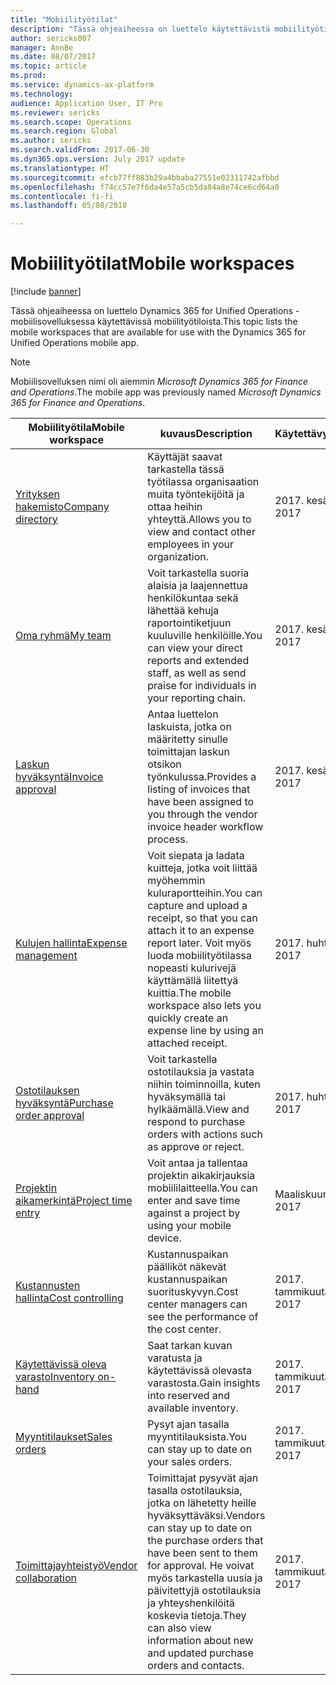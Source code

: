```yaml
---
title: "Mobiilityötilat"
description: "Tässä ohjeaiheessa on luettelo käytettävistä mobiilityötiloista."
author: sericks007
manager: AnnBe
ms.date: 08/07/2017
ms.topic: article
ms.prod: 
ms.service: dynamics-ax-platform
ms.technology: 
audience: Application User, IT Pro
ms.reviewer: sericks
ms.search.scope: Operations
ms.search.region: Global
ms.author: sericks
ms.search.validFrom: 2017-06-30
ms.dyn365.ops.version: July 2017 update
ms.translationtype: HT
ms.sourcegitcommit: efcb77ff883b29a4bbaba27551e02311742afbbd
ms.openlocfilehash: f74cc57e7f6da4e57a5cb5da84a8e74ce6cd64a0
ms.contentlocale: fi-fi
ms.lasthandoff: 05/08/2018

---
```


# <a name="mobile-workspaces"></a><span data-ttu-id="99a06-103">Mobiilityötilat</span><span class="sxs-lookup"><span data-stu-id="99a06-103">Mobile workspaces</span></span>

[!include [banner](../includes/banner.md)]

<span data-ttu-id="99a06-104">Tässä ohjeaiheessa on luettelo Dynamics 365 for Unified Operations -mobiilisovelluksessa käytettävissä mobiilityötiloista.</span><span class="sxs-lookup"><span data-stu-id="99a06-104">This topic lists the mobile workspaces that are available for use with the Dynamics 365 for Unified Operations mobile app.</span></span>

> [!NOTE]
> <span data-ttu-id="99a06-105">Mobiilisovelluksen nimi oli aiemmin *Microsoft Dynamics 365 for Finance and Operations*.</span><span class="sxs-lookup"><span data-stu-id="99a06-105">The mobile app was previously named *Microsoft Dynamics 365 for Finance and Operations*.</span></span>

| <span data-ttu-id="99a06-106">Mobiilityötila</span><span class="sxs-lookup"><span data-stu-id="99a06-106">Mobile workspace</span></span>     | <span data-ttu-id="99a06-107">kuvaus</span><span class="sxs-lookup"><span data-stu-id="99a06-107">Description</span></span>   | <span data-ttu-id="99a06-108">Käytettävyys</span><span class="sxs-lookup"><span data-stu-id="99a06-108">Availability</span></span>   |
|----------------------|---------------|--------------|
|[<span data-ttu-id="99a06-109">Yrityksen hakemisto</span><span class="sxs-lookup"><span data-stu-id="99a06-109">Company directory</span></span>](company-directory-mobile-workspace.md)| <span data-ttu-id="99a06-110">Käyttäjät saavat tarkastella tässä työtilassa organisaation muita työntekijöitä ja ottaa heihin yhteyttä.</span><span class="sxs-lookup"><span data-stu-id="99a06-110">Allows you to view and contact other employees in your organization.</span></span>| <span data-ttu-id="99a06-111">2017. kesäkuuta</span><span class="sxs-lookup"><span data-stu-id="99a06-111">June 2017</span></span> |    
|[<span data-ttu-id="99a06-112">Oma ryhmä</span><span class="sxs-lookup"><span data-stu-id="99a06-112">My team</span></span>](manager-self-service-mobile-workspace.md)| <span data-ttu-id="99a06-113">Voit tarkastella suoria alaisia ja laajennettua henkilökuntaa sekä lähettää kehuja raportointiketjuun kuuluville henkilöille.</span><span class="sxs-lookup"><span data-stu-id="99a06-113">You can view your direct reports and extended staff, as well as send praise for individuals in your reporting chain.</span></span>|<span data-ttu-id="99a06-114">2017. kesäkuuta</span><span class="sxs-lookup"><span data-stu-id="99a06-114">June 2017</span></span> |     
|[<span data-ttu-id="99a06-115">Laskun hyväksyntä</span><span class="sxs-lookup"><span data-stu-id="99a06-115">Invoice approval</span></span>](invoice-approval-mobile-workspace.md)| <span data-ttu-id="99a06-116">Antaa luettelon laskuista, jotka on määritetty sinulle toimittajan laskun otsikon työnkulussa.</span><span class="sxs-lookup"><span data-stu-id="99a06-116">Provides a listing of invoices that have been assigned to you through the vendor invoice header workflow process.</span></span>| <span data-ttu-id="99a06-117">2017. kesäkuuta</span><span class="sxs-lookup"><span data-stu-id="99a06-117">June 2017</span></span>   |
| [<span data-ttu-id="99a06-118">Kulujen hallinta</span><span class="sxs-lookup"><span data-stu-id="99a06-118">Expense management</span></span>](../../financials/expense-management/expense-management-mobile-workspace.md) | <span data-ttu-id="99a06-119">Voit siepata ja ladata kuitteja, jotka voit liittää myöhemmin kuluraportteihin.</span><span class="sxs-lookup"><span data-stu-id="99a06-119">You can capture and upload a receipt, so that you can attach it to an expense report later.</span></span> <span data-ttu-id="99a06-120">Voit myös luoda mobiilityötilassa nopeasti kulurivejä käyttämällä liitettyä kuittia.</span><span class="sxs-lookup"><span data-stu-id="99a06-120">The mobile workspace also lets you quickly create an expense line by using an attached receipt.</span></span> | <span data-ttu-id="99a06-121">2017. huhtikuuta</span><span class="sxs-lookup"><span data-stu-id="99a06-121">April 2017</span></span> |
| [<span data-ttu-id="99a06-122">Ostotilauksen hyväksyntä</span><span class="sxs-lookup"><span data-stu-id="99a06-122">Purchase order approval</span></span>](../../supply-chain/procurement/purchase-order-mobile-workspace.md) | <span data-ttu-id="99a06-123">Voit tarkastella ostotilauksia ja vastata niihin toiminnoilla, kuten hyväksymällä tai hylkäämällä.</span><span class="sxs-lookup"><span data-stu-id="99a06-123">View and respond to purchase orders with actions such as approve or reject.</span></span> | <span data-ttu-id="99a06-124">2017. huhtikuuta</span><span class="sxs-lookup"><span data-stu-id="99a06-124">April 2017</span></span> |
| [<span data-ttu-id="99a06-125">Projektin aikamerkintä</span><span class="sxs-lookup"><span data-stu-id="99a06-125">Project time entry</span></span>](../../financials/project-management/project-time-entry-mobile-workspace.md) | <span data-ttu-id="99a06-126">Voit antaa ja tallentaa projektin aikakirjauksia mobiililaitteella.</span><span class="sxs-lookup"><span data-stu-id="99a06-126">You can enter and save time against a project by using your mobile device.</span></span> | <span data-ttu-id="99a06-127">Maaliskuun 2017.</span><span class="sxs-lookup"><span data-stu-id="99a06-127">March 2017</span></span> |
| [<span data-ttu-id="99a06-128">Kustannusten hallinta</span><span class="sxs-lookup"><span data-stu-id="99a06-128">Cost controlling</span></span>](../../financials/cost-accounting/cost-controlling-mobile-workspace.md)     | <span data-ttu-id="99a06-129">Kustannuspaikan päälliköt näkevät kustannuspaikan suorituskyvyn.</span><span class="sxs-lookup"><span data-stu-id="99a06-129">Cost center managers can see the performance of the cost center.</span></span>                                                                                               |  <span data-ttu-id="99a06-130">2017. tammikuuta</span><span class="sxs-lookup"><span data-stu-id="99a06-130">January 2017</span></span>        |
| [<span data-ttu-id="99a06-131">Käytettävissä oleva varasto</span><span class="sxs-lookup"><span data-stu-id="99a06-131">Inventory on-hand</span></span>](../../supply-chain/inventory/inventory-on-hand-mobile-workspace.md)    | <span data-ttu-id="99a06-132">Saat tarkan kuvan varatusta ja käytettävissä olevasta varastosta.</span><span class="sxs-lookup"><span data-stu-id="99a06-132">Gain insights into reserved and available inventory.</span></span>                                                                                                    |   <span data-ttu-id="99a06-133">2017. tammikuuta</span><span class="sxs-lookup"><span data-stu-id="99a06-133">January 2017</span></span>       |
| [<span data-ttu-id="99a06-134">Myyntitilaukset</span><span class="sxs-lookup"><span data-stu-id="99a06-134">Sales orders</span></span>](../../supply-chain/sales-marketing/sales-orders-mobile-workspace.md)         | <span data-ttu-id="99a06-135">Pysyt ajan tasalla myyntitilauksista.</span><span class="sxs-lookup"><span data-stu-id="99a06-135">You can stay up to date on your sales orders.</span></span>                                                                                                                          |  <span data-ttu-id="99a06-136">2017. tammikuuta</span><span class="sxs-lookup"><span data-stu-id="99a06-136">January 2017</span></span>                  |
| [<span data-ttu-id="99a06-137">Toimittajayhteistyö</span><span class="sxs-lookup"><span data-stu-id="99a06-137">Vendor collaboration</span></span>](../../supply-chain/procurement/vendor-collaboration-mobile-workspace.md) | <span data-ttu-id="99a06-138">Toimittajat pysyvät ajan tasalla ostotilauksia, jotka on lähetetty heille hyväksyttäväksi.</span><span class="sxs-lookup"><span data-stu-id="99a06-138">Vendors can stay up to date on the purchase orders that have been sent to them for approval.</span></span> <span data-ttu-id="99a06-139">He voivat myös tarkastella uusia ja päivitettyjä ostotilauksia ja yhteyshenkilöitä koskevia tietoja.</span><span class="sxs-lookup"><span data-stu-id="99a06-139">They can also view information about new and updated purchase orders and contacts.</span></span> |<span data-ttu-id="99a06-140">2017. tammikuuta</span><span class="sxs-lookup"><span data-stu-id="99a06-140">January 2017</span></span>    |


